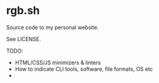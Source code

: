 # rgb.sh

Source code to my personal website.

See LICENSE.

TODO:
- HTML/CSS/JS minimizers & linters
- How to indicate CLI tools, software, file formats, OS etc
- 